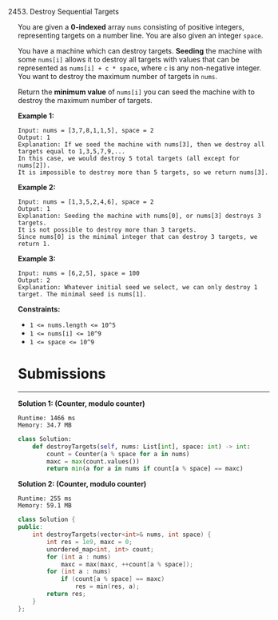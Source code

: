 2453. Destroy Sequential Targets

You are given a **0-indexed** array `nums` consisting of positive integers, representing targets on a number line. You are also given an integer `space`.

You have a machine which can destroy targets. **Seeding** the machine with some `nums[i]` allows it to destroy all targets with values that can be represented as `nums[i] + c * space`, where `c` is any non-negative integer. You want to destroy the maximum number of targets in `nums`.

Return the **minimum value** of `nums[i]` you can seed the machine with to destroy the maximum number of targets.

 

**Example 1:**
```
Input: nums = [3,7,8,1,1,5], space = 2
Output: 1
Explanation: If we seed the machine with nums[3], then we destroy all targets equal to 1,3,5,7,9,... 
In this case, we would destroy 5 total targets (all except for nums[2]). 
It is impossible to destroy more than 5 targets, so we return nums[3].
```

**Example 2:**
```
Input: nums = [1,3,5,2,4,6], space = 2
Output: 1
Explanation: Seeding the machine with nums[0], or nums[3] destroys 3 targets. 
It is not possible to destroy more than 3 targets.
Since nums[0] is the minimal integer that can destroy 3 targets, we return 1.
```

**Example 3:**
```
Input: nums = [6,2,5], space = 100
Output: 2
Explanation: Whatever initial seed we select, we can only destroy 1 target. The minimal seed is nums[1].
```

**Constraints:**

* `1 <= nums.length <= 10^5`
* `1 <= nums[i] <= 10^9`
* `1 <= space <= 10^9`

# Submissions
---
**Solution 1: (Counter, modulo counter)**
```
Runtime: 1466 ms
Memory: 34.7 MB
```
```python
class Solution:
    def destroyTargets(self, nums: List[int], space: int) -> int:
        count = Counter(a % space for a in nums)
        maxc = max(count.values())
        return min(a for a in nums if count[a % space] == maxc)
```


**Solution 2: (Counter, modulo counter)**
```
Runtime: 255 ms
Memory: 59.1 MB
```
```c++
class Solution {
public:
    int destroyTargets(vector<int>& nums, int space) {
        int res = 1e9, maxc = 0;
        unordered_map<int, int> count;
        for (int a : nums)
            maxc = max(maxc, ++count[a % space]);
        for (int a : nums)
            if (count[a % space] == maxc)
                res = min(res, a);
        return res;
    }
};
```
